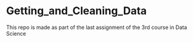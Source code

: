 # Getting_and_Cleaning_Data
This repo is made as part of the last assignment of the 3rd course in Data Science

